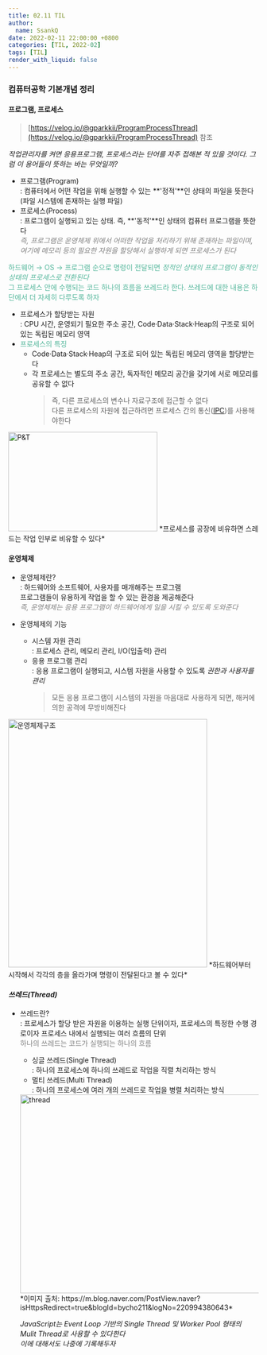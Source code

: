 ```yaml
---
title: 02.11 TIL
author:
  name: SsankQ
date: 2022-02-11 22:00:00 +0800
categories: [TIL, 2022-02]
tags: [TIL]
render_with_liquid: false
---
```


### 컴퓨터공학 기본개념 정리

#### **프로그램, 프로세스**
> [https://velog.io/@gparkkii/ProgramProcessThread](https://velog.io/@gparkkii/ProgramProcessThread) 참조  

  *작업관리자를 켜면 응용프로그램, 프로세스라는 단어를 자주 접해본 적 있을 것이다. 그럼 이 용어들이 뜻하는 바는 무엇일까?*

  - 프로그램(Program)  
  : 컴퓨터에서 어떤 작업을 위해 실행할 수 있는 **'정적'**인 상태의 파일을 뜻한다(파일 시스템에 존재하는 실행 파일) 
  - 프로세스(Process)  
  : 프로그램이 실행되고 있는 상태. 즉, **'동적'**인 상태의 컴퓨터 프로그램을 뜻한다  
<span style="color:gray">*즉, 프로그램은 운영체제 위에서 어떠한 작업을 처리하기 위해 존재하는 파일이며, 여기에 메모리 등의 필요한 자원을 할당해서 실행하게 되면 프로세스가 된다*</span>

<span style="color:#52B69A">하드웨어 → OS → 프로그램 순으로 명령이 전달되면 *정적인 상태의 프로그램이 동적인 상태의 프로세스로 전환된다*<br>그 프로세스 안에 수행되는 코드 하나의 흐름을 쓰레드라 한다. 쓰레드에 대한 내용은 하단에서 더 자세히 다루도록 하자</span>

  
  - 프로세스가 할당받는 자원  
  : CPU 시간, 운영되기 필요한 주소 공간, Code·Data·Stack·Heap의 구조로 되어 있는 독립된 메모리 영역
  - <span style='color:#52B69A'>프로세스의 특징</span>
    - Code·Data·Stack·Heap의 구조로 되어 있는 독립된 메모리 영역을 할당받는다
    - 각 프로세스는 별도의 주소 공간, 독자적인 메모리 공간을 갖기에 서로 메모리를 공유할 수 없다
      > 즉, 다른 프로세스의 변수나 자료구조에 접근할 수 없다  
      > 다른 프로세스의 자원에 접근하려면 프로세스 간의 통신([IPC](https://ko.wikipedia.org/wiki/%ED%94%84%EB%A1%9C%EC%84%B8%EC%8A%A4_%EA%B0%84_%ED%86%B5%EC%8B%A0))를 사용해야한다

  <img src='https://user-images.githubusercontent.com/89354370/153803550-8baddae9-9eb9-4ade-83a3-9710120c2e54.png' alt='P&T' width=300px height=200px />
  *프로세스를 공장에 비유하면 스레드는 작업 인부로 비유할 수 있다*


#### **운영체제** 

- 운영체제란?  
: 하드웨어와 소프트웨어, 사용자를 매개해주는 프로그램<br> 프로그램들이 유용하게 작업을 할 수 있는 환경을 제공해준다<br>
<span style='color:gray'>*즉, 운영체제는 응용 프로그램이 하드웨어에게 일을 시킬 수 있도록 도와준다*</span>

- 운영체제의 기능
  - 시스템 자원 관리  
    : 프로세스 관리, 메모리 관리, I/O(입출력) 관리
  - 응용 프로그램 관리  
    : 응용 프로그램이 실행되고, 시스템 자원을 사용할 수 있도록 *권한과 사용자를 관리*  
      >  모든 응용 프로그램이 시스템의 자원을 마음대로 사용하게 되면, 해커에 의한 공격에 무방비해진다


<img src='https://user-images.githubusercontent.com/89354370/153741827-3f41c721-9858-4907-a67e-3ffb93b3f5bb.png' alt='운영체제구조' height=500px width=400px />
*하드웨어부터 시작해서 각각의 층을 올라가며 명령이 전달된다고 볼 수 있다*

#### *쓰레드(Thread)*  

- 쓰레드란?  
: 프로세스가 할당 받은 자원을 이용하는 실행 단위이자, 프로세스의 특정한 수행 경로이자 프로세스 내에서 실행되는 여러 흐름의 단위<br>
  <span style='color:gray'>하나의 쓰레드는 코드가 실행되는 하나의 흐름</span>

  - 싱글 쓰레드(Single Thread)  
  : 하나의 프로세스에 하나의 쓰레드로 작업을 직렬 처리하는 방식
  - 멀티 쓰레드(Multi Thread)  
  : 하나의 프로세스에 여러 개의 쓰레드로 작업을 병렬 처리하는 방식

  <img src='https://user-images.githubusercontent.com/89354370/153806184-4bdcf9fc-6c69-4058-97c0-227f15d8040a.png' alt='thread' width=500px height=400px />
  *이미지 출처: https://m.blog.naver.com/PostView.naver?isHttpsRedirect=true&blogId=bycho211&logNo=220994380643*

  *JavaScript는 Event Loop 기반의 Single Thread 및 Worker Pool 형태의 Mulit Thread로 사용할 수 있다한다<br>이에 대해서도 나중에 기록해두자*


<!-- - 프로그램(정적) -> 실행시키는 순간 -> 프로세스(동적) 
  fs.readFile -> 하드웨어에 있는 파일을 메모리로 가져온다
  모든 변수 - 메모리에 저장
- 메모리 구조
1. JS 상에서 선언을 하면 메모리의 특정 공간을 빌려온다 
    => 이 때, 생성되는 메모리 공간의 주소 - 16진법으로 표현 / 
   ( 16진법의 max - 0xFFFFFFFF) max까지 공간을 쓰면 더 이상 사용할 수 없다
  => 32비트 운영체제는 이 메모리 공간을 최대 4GB까지 사용 가능하다
  포인터란? => reference와 비슷한 개념? - 찾아보자

32비트(programfile) 64비트(programfile x86)
가비지 콜렉션 -> 안쓰는 메모리를 정리하는 기능 / 콜렉터 - 콜렉션 기능을 하는 프로그램
레퍼런스 카운팅 등의 방법 - 주소 참조
우리가 해야할 일? 쓸데없는 변수를 너무 많이 선언하지는 말것! / 전역변수 최소화


- 이진파일 vs 텍스트 파일
- 이진파일: 컴퓨터를 위한 언어, 전기 신호 타이밍?
- 텍스트파일: 우리 눈에 보이는 언어 -->